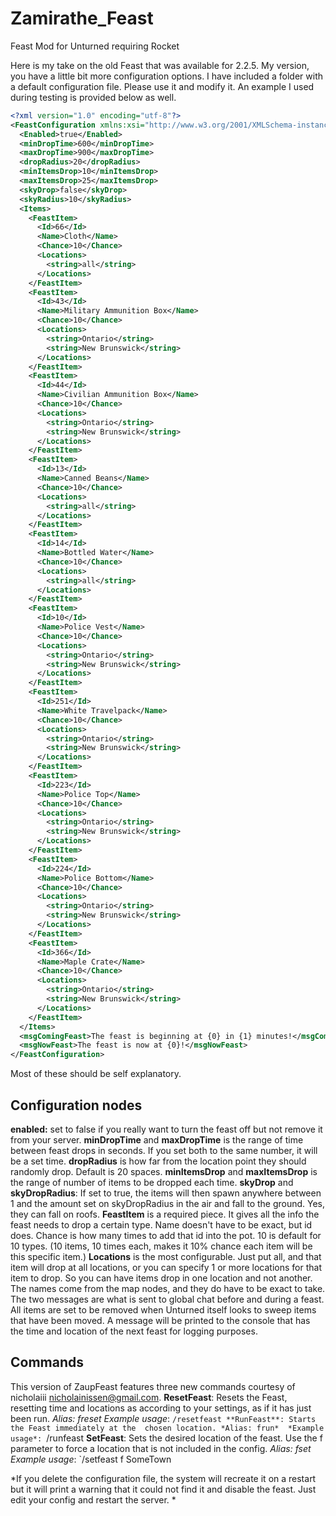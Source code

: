 # Zamirathe_Feast
Feast Mod for Unturned requiring Rocket

Here is my take on the old Feast that was available for 2.2.5.  My version, you have a little bit more configuration options. I have included a folder with a default configuration file.  Please use it and modify it.  An example I used during testing is provided below as well.

```xml
<?xml version="1.0" encoding="utf-8"?>
<FeastConfiguration xmlns:xsi="http://www.w3.org/2001/XMLSchema-instance" xmlns:xsd="http://www.w3.org/2001/XMLSchema">
  <Enabled>true</Enabled>
  <minDropTime>600</minDropTime>
  <maxDropTime>900</maxDropTime>
  <dropRadius>20</dropRadius>
  <minItemsDrop>10</minItemsDrop>
  <maxItemsDrop>25</maxItemsDrop>
  <skyDrop>false</skyDrop>
  <skyRadius>10</skyRadius>
  <Items>
    <FeastItem>
      <Id>66</Id>
      <Name>Cloth</Name>
      <Chance>10</Chance>
      <Locations>
        <string>all</string>
      </Locations>
    </FeastItem>
    <FeastItem>
      <Id>43</Id>
      <Name>Military Ammunition Box</Name>
      <Chance>10</Chance>
      <Locations>
        <string>Ontario</string>
        <string>New Brunswick</string>
      </Locations>
    </FeastItem>
    <FeastItem>
      <Id>44</Id>
      <Name>Civilian Ammunition Box</Name>
      <Chance>10</Chance>
      <Locations>
        <string>Ontario</string>
        <string>New Brunswick</string>
      </Locations>
    </FeastItem>
    <FeastItem>
      <Id>13</Id>
      <Name>Canned Beans</Name>
      <Chance>10</Chance>
      <Locations>
        <string>all</string>
      </Locations>
    </FeastItem>
    <FeastItem>
      <Id>14</Id>
      <Name>Bottled Water</Name>
      <Chance>10</Chance>
      <Locations>
        <string>all</string>
      </Locations>
    </FeastItem>
    <FeastItem>
      <Id>10</Id>
      <Name>Police Vest</Name>
      <Chance>10</Chance>
      <Locations>
        <string>Ontario</string>
        <string>New Brunswick</string>
      </Locations>
    </FeastItem>
    <FeastItem>
      <Id>251</Id>
      <Name>White Travelpack</Name>
      <Chance>10</Chance>
      <Locations>
        <string>Ontario</string>
        <string>New Brunswick</string>
      </Locations>
    </FeastItem>
    <FeastItem>
      <Id>223</Id>
      <Name>Police Top</Name>
      <Chance>10</Chance>
      <Locations>
        <string>Ontario</string>
        <string>New Brunswick</string>
      </Locations>
    </FeastItem>
    <FeastItem>
      <Id>224</Id>
      <Name>Police Bottom</Name>
      <Chance>10</Chance>
      <Locations>
        <string>Ontario</string>
        <string>New Brunswick</string>
      </Locations>
    </FeastItem>
    <FeastItem>
      <Id>366</Id>
      <Name>Maple Crate</Name>
      <Chance>10</Chance>
      <Locations>
        <string>Ontario</string>
        <string>New Brunswick</string>
      </Locations>
    </FeastItem>
  </Items>
  <msgComingFeast>The feast is beginning at {0} in {1} minutes!</msgComingFeast>
  <msgNowFeast>The feast is now at {0}!</msgNowFeast>
</FeastConfiguration>
```

Most of these should be self explanatory.
## Configuration nodes ##
**enabled:** set to false if you really want to turn the feast off but not remove it from your server.
**minDropTime** and **maxDropTime** is the range of time between feast drops in seconds.  If you set both to the same number, it will be a set time.
**dropRadius** is how far from the location point they should randomly drop.  Default is 20 spaces.
**minItemsDrop** and **maxItemsDrop** is the range of number of items to be dropped each time.
**skyDrop** and **skyDropRadius**:  If set to true, the items will then spawn anywhere between 1 and the amount set on skyDropRadius in the air and fall to the ground.  Yes, they can fall on roofs.
**FeastItem** is a required piece.  It gives all the info the feast needs to drop a certain type.  Name doesn't have to be exact, but id does.  Chance is how many times to add that id into the pot.  10 is default for 10 types.  (10 items, 10 times each, makes it 10% chance each item will be this specific item.)
**Locations** is the most configurable.  Just put all, and that item will drop at all locations, or you can specify 1 or more locations for that item to drop.  So you can have items drop in one location and not another.  The names come from the map nodes, and they do have to be exact to take.
The two messages are what is sent to global chat before and during a feast.
All items are set to be removed when Unturned itself looks to sweep items that have been moved.  A message will be printed to the console that has the time and location of the next feast for logging purposes.

## Commands ##
This version of ZaupFeast features three new commands courtesy of nicholaiii <nicholainissen@gmail.com>. 
**ResetFeast**: Resets the Feast, resetting time and locations as according to your settings, as if it has just been run. *Alias: freset*
*Example usage*: `/resetfeast
**RunFeast**: Starts the Feast immediately at the  chosen location. *Alias: frun* 
*Example usage*: `/runfeast
**SetFeast**: Sets the desired location of the feast. Use the f parameter to force a location that is not included in the config. *Alias: fset*
*Example usage*: `/setfeast f SomeTown

*If you delete the configuration file, the system will recreate it on a restart but it will print a warning that it could not find it and disable the feast.  Just edit your config and restart the server. *
